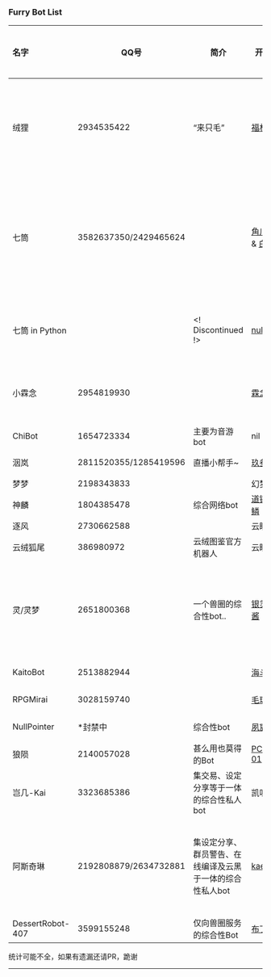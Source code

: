 ### Furry Bot List

| 名字   | QQ号           | 简介                     | 开发者                                    | 开发者的QQ号 | 仓库/站点 |
| :----- | -------------- | ------------------------ | -------------------------------------- | ---------- | -- |
| 绒狸   | 2934535422     | “来只毛”                 | [福林](https://github.com/furleywolf)     | 2111626525 | [开源版仓库](https://github.com/furleywolf/Furbot-Mirai) \| [帮助](https://www.kancloud.cn/furleywolf/furbot/2482928) |
| 七筒   | 3582637350/2429465624 |   | [角川烈](https://github.com/KadokawaR) & [白门](https://github.com/MarbleGateKeeper)| 2955808839 | [开源版仓库](https://github.com/KadokawaR/Chitung-public) \| [本体仓库](https://github.com/KadokawaR/LLT-Bot)|
| 七筒 in Python |        | <! Discontinued !>  | [null](https://github.com/nullqwertyuiop)| 1417324298 | [开源版仓库](https://github.com/nullqwertyuiop/Chitung-python) |
| 小霖念 | 2954819930      |                         | [霖念](https://github.com/Little-LinNian) | 2544704967 | [仓库](https://github.com/Little-LinNian/Aworda) \| [帮助](https://linnian.furbot.icu) |
| ChiBot | 1654723334     | 主要为音游bot            | nil                                       | 1240188105 |
| 洇岚   | 2811520355/1285419596 | 直播小帮手~        | [玖叁](https://github.com/colour93)       | 1285419578 | [帮助](https://yinlan.furbot.icu) |
| 梦梦   | 2198343833     |                          | 幻梦                                     | 1374004609 |
| 神麟   | 1804385478     | 综合网络bot     | [道锋潜鳞](https://github.com/Taishang-Penglong) | 2970290021 | [帮助](https://daofengql.gitee.io/godloongbot/) |
| 逐风   | 2730662588     |                         | 云眠                                       | 3360996909 |
| 云绒狐尾 | 386980972     | 云绒图鉴官方机器人       | 云眠                                        | 3360996909 | [帮助](http://furbot.cn) |
| 灵/灵梦     | 2651800368    |   一个兽圈的综合性bot.. | [银灵魂酱](https://github.com/yinlinghunjiang)| 1581647952 |[开源版仓库](https://github.com/yinlinghunjiang/Simple-Tranfur-Bot) \| [帮助](https://www.uwpg.xyz/docs)|
| KaitoBot | 2513882944    |    | [海斗](https://github.com/Ishikawa-Kaito) | 435907629 | [仓库](https://github.com/Ishikawa-Kaito/KaitoBot) |
| RPGMirai | 3028159740    |    | [毛球](https://github.com/LittleGreenYuan) | 173799685 | [仓库](https://github.com/LittleGreenYuan/RPGmirai) |
| NullPointer   | \*封禁中 | 综合性bot       | [夙宸](https://github.com/SuChenawa)       | 1306542338 | [帮助](https://sg.lfmemz.ltd/) |
| 狼陨   | 2140057028 | 甚么用也莫得的Bot  | [PCD-01](https://github.com/PCD-01)       | 3074109872 | [帮助](https://fallwolf.furbot.top/) |
| 岂几-Kai | 3323685386 | 集交易、设定分享等于一体的综合性私人bot | 凯叽 | 1512061202 | |
| 阿斯奇琳 | 2192808879/2634732881 | 集设定分享、群员警告、在线编译及云黑于一体的综合性私人bot | [kaesinol](https://github.com/kaixinol) | 3607922630 | [开源版仓库](https://github.com/kaixinol/FurryGarbanzoBot) \| [帮助](https://github.com/kaixinol/FurryGarbanzoBot/tree/main/docs) |
| DessertRobot-407 | 3599155248 | 仅向兽圈服务的综合性Bot | [布丁](https://github.com/BuDingOwO) | 3515238310 |  |

统计可能不全，如果有遗漏还请PR，跪谢

----------
